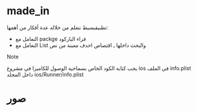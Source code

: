 # made_in

تطبيقبسيط نتعلم من خلاله عدة أفكار من أهمها:
- التعامل مع packge قراء الباركود
- التعامل مع List والبحث داخلها
ـ اقتصاص احدف معينة من نص
> [!Note]
> يجب كتابة الكود الخاص بسماحية الوصول للكاميرا في مشروع ios في الملف info.plist داخل المجلد ios/Runner/info.plist
# صور
